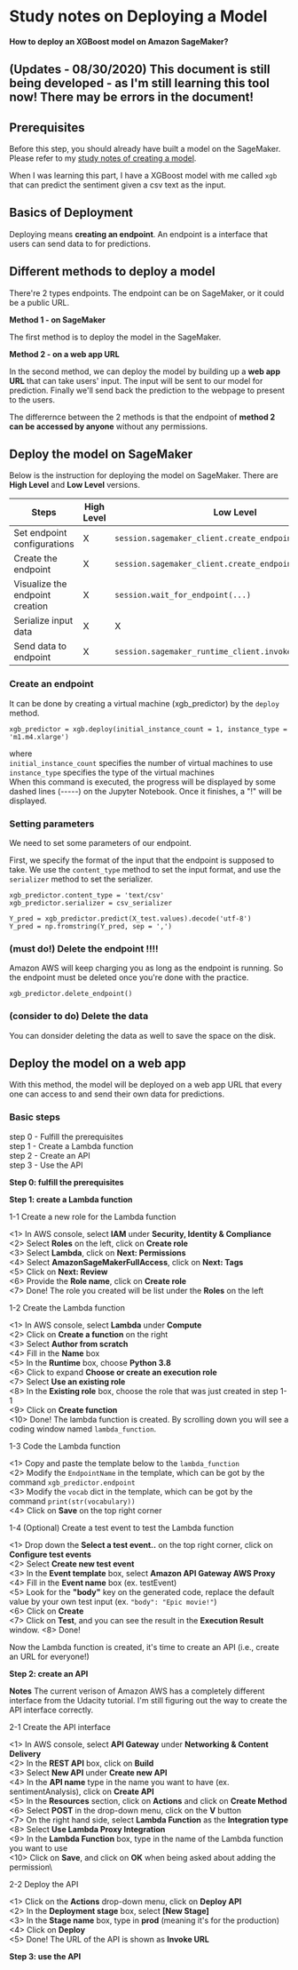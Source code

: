 # Study notes on Deploying a Model

#### How to deploy an XGBoost model on Amazon SageMaker?

## (Updates - 08/30/2020) This document is still being developed - as I'm still learning this tool now! There may be errors in the document!


## Prerequisites
Before this step, you should already have built a model on the SageMaker. Please refer to my [study notes of creating a model](https://github.com/sliao-mi-luku/ML-SageMaker-StudyNotes/blob/master/Create-XGBoost-Model.md).

When I was learning this part, I have a XGBoost model with me called `xgb` that can predict the sentiment given a csv text as the input.

## Basics of Deployment
Deploying means **creating an endpoint**. An endpoint is a interface that users can send data to for predictions.

## Different methods to deploy a model
There're 2 types endpoints.
The endpoint can be on SageMaker, or it could be a public URL.

**Method 1 - on SageMaker**

The first method is to deploy the model in the SageMaker.

**Method 2 - on a web app URL**

In the second method, we can deploy the model by building up a **web app URL** that can take users' input.
The input will be sent to our model for prediction. Finally we'll send back the prediction to the webpage to present to the users.

The differernce between the 2 methods is that the endpoint of **method 2 can be accessed by anyone** without any permissions.

## Deploy the model on SageMaker

Below is the instruction for deploying the model on SageMaker. There are **High Level** and **Low Level** versions.

Steps | High Level | Low Level |
------------ | ------------- | ------------- |
Set endpoint configurations | X | `session.sagemaker_client.create_endpoint_config(...)` |
Create the endpoint | X | `session.sagemaker_client.create_endpoint(...)` |
Visualize the endpoint creation | X | `session.wait_for_endpoint(...)` |
Serialize input data | X | X |
Send data to endpoint | X | `session.sagemaker_runtime_client.invoke_endpoint(...)` |


### Create an endpoint
It can be done by creating a virtual machine (xgb_predictor) by the `deploy` method.
``` python3
xgb_predictor = xgb.deploy(initial_instance_count = 1, instance_type = 'm1.m4.xlarge')
```
where\
`initial_instance_count` specifies the number of virtual machines to use\
`instance_type` specifies the type of the virtual machines\
When this command is executed, the progress will be displayed by some dashed lines (-----) on the Jupyter Notebook. Once it finishes, a "!" will be displayed.

### Setting parameters
We need to set some parameters of our endpoint.

First, we specify the format of the input that the endpoint is supposed to take. We use the `content_type` method to set the input format, and use the `serializer`
method to set the serializer.
``` python3
xgb_predictor.content_type = 'text/csv'
xgb_predictor.serializer = csv_serializer
```

``` python3
Y_pred = xgb_predictor.predict(X_test.values).decode('utf-8')
Y_pred = np.fromstring(Y_pred, sep = ',')
```

### (must do!) Delete the endpoint !!!!
Amazon AWS will keep charging you as long as the endpoint is running. So the endpoint must be deleted once you're done with the practice.

```python3
xgb_predictor.delete_endpoint()
```
### (consider to do) Delete the data
You can donsider deleting the data as well to save the space on the disk.


## Deploy the model on a web app

With this method, the model will be deployed on a web app URL that every one can access to and send their own data for predictions.

### Basic steps
step 0 - Fulfill the prerequisites\
step 1 - Create a Lambda function\
step 2 - Create an API\
step 3 - Use the API

**Step 0: fulfill the prerequisites**

**Step 1: create a Lambda function**

1-1 Create a new role for the Lambda function

   <1> In AWS console, select **IAM** under **Security, Identity & Compliance**\
   <2> Select **Roles** on the left, click on **Create role**\
   <3> Select **Lambda**, click on **Next: Permissions**\
   <4> Select **AmazonSageMakerFullAccess**, click on **Next: Tags**\
   <5> Click on **Next: Review**\
   <6> Provide the **Role name**, click on **Create role**\
   <7> Done! The role you created will be list under the **Roles** on the left

1-2 Create the Lambda function

   <1> In AWS console, select **Lambda** under **Compute**\
   <2> Click on **Create a function** on the right\
   <3> Select **Author from scratch**\
   <4> Fill in the **Name** box\
   <5> In the **Runtime** box, choose **Python 3.8**\
   <6> Click to expand **Choose or create an execution role**\
   <7> Select **Use an existing role**\
   <8> In the **Existing role** box, choose the role that was just created in step 1-1\
   <9> Click on **Create function**\
   <10> Done! The lambda function is created. By scrolling down you will see a coding window named `lambda_function`.
   
1-3 Code the Lambda function

   <1> Copy and paste the template below to the `lambda_function`\
   <2> Modify the `EndpointName` in the template, which can be got by the command `xgb_predictor.endpoint`\
   <3> Modify the `vocab` dict in the template, which can be got by the command `print(str(vocabulary))`\
   <4> Click on **Save** on the top right corner
   
1-4 (Optional) Create a test event to test the Lambda function

   <1> Drop down the **Select a test event..** on the top right corner, click on **Configure test events**\
   <2> Select **Create new test event**\
   <3> In the **Event template** box, select **Amazon API Gateway AWS Proxy**\
   <4> Fill in the **Event name** box (ex. testEvent)\
   <5> Look for the **"body"** key on the generated code, replace the default value by your own test input (ex. `"body": "Epic movie!"`)\
   <6> Click on **Create**\
   <7> Click on **Test**, and you can see the result in the **Execution Result** window.
   <8> Done!

Now the Lambda function is created, it's time to create an API (i.e., create an URL for everyone!)
   
**Step 2: create an API**

**Notes** The current verison of Amazon AWS has a completely different interface from the Udacity tutorial. I'm still figuring out the way to create the API interface correctly.

2-1 Create the API interface

   <1> In AWS console, select **API Gateway** under **Networking & Content Delivery**\
   <2> In the **REST API** box, click on **Build**\
   <3> Select **New API** under **Create new API**\
   <4> In the **API name** type in the name you want to have (ex. sentimentAnalysis), click on **Create API**\
   <5> In the **Resources** section, click on **Actions** and click on **Create Method**\
   <6> Select **POST** in the drop-down menu, click on the **V** button\
   <7> On the right hand side, select **Lambda Function** as the **Integration type**\
   <8> Select **Use Lambda Proxy Integration**\
   <9> In the **Lambda Function** box, type in the name of the Lambda function you want to use\
   <10> Click on **Save**, and click on **OK** when being asked about adding the permission\

2-2 Deploy the API

   <1> Click on the **Actions** drop-down menu, click on **Deploy API**\
   <2> In the **Deployment stage** box, select **[New Stage]**\
   <3> In the **Stage name** box, type in **prod** (meaning it's for the production)\
   <4> Click on **Deploy**\
   <5> Done! The URL of the API is shown as **Invoke URL**

**Step 3: use the API**

